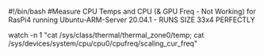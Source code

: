 #!/bin/bash
#Measure CPU Temps and CPU (& GPU Freq - Not Working) for RasPi4 running Ubuntu-ARM-Server 20.04.1 - RUNS SIZE 33x4 PERFECTLY

watch -n 1 "cat /sys/class/thermal/thermal_zone0/temp; cat /sys/devices/system/cpu/cpu0/cpufreq/scaling_cur_freq"
